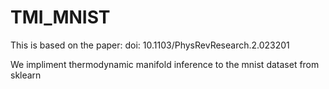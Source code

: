 # TMI_MNIST

This is based on the paper: doi: 10.1103/PhysRevResearch.2.023201

We impliment thermodynamic manifold inference to the mnist dataset from sklearn
